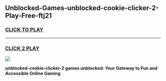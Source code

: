 
## Unblocked-Games-unblocked-cookie-clicker-2-Play-Free-ftj21
<h3>
<a href="https://premium76.site?title=unblocked-cookie-clicker-2&ref=23A">CLICK TO PLAY</a></h3>
<hr>

<h3>
<a href="https://premium76.site?title=unblocked-cookie-clicker-2&ref=23A">CLICK 2 PLAY</a>
  
</h3>

<a href="https://premium76.site?title=unblocked-cookie-clicker-2&ref=23A"><img src="https://clearcache.store/games.png"></a>


**unblocked-cookie-clicker-2 games unblocked: Your Gateway to Fun and Accessible Online Gaming**
